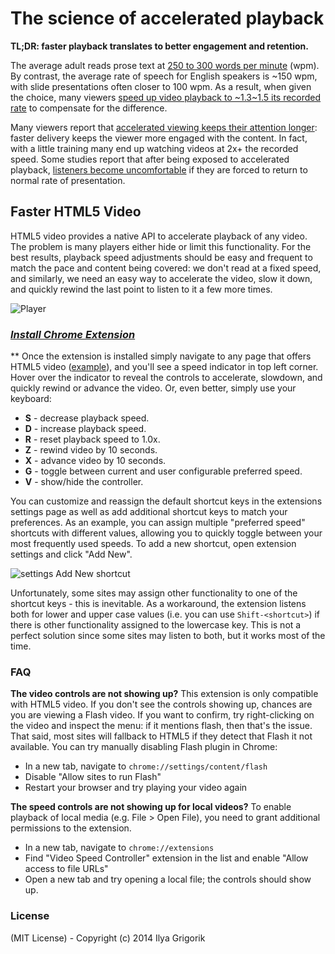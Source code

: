# The science of accelerated playback

**TL;DR: faster playback translates to better engagement and retention.**

The average adult reads prose text at
[250 to 300 words per minute](http://www.paperbecause.com/PIOP/files/f7/f7bb6bc5-2c4a-466f-9ae7-b483a2c0dca4.pdf) (wpm). By contrast, the
average rate of speech for English speakers is ~150 wpm, with slide presentations often closer to 100 wpm. As a result, when given the
choice, many viewers
[speed up video playback to ~1.3\~1.5 its recorded rate](http://research.microsoft.com/en-us/um/redmond/groups/coet/compression/chi99/paper.pdf)
to compensate for the difference.

Many viewers report that [accelerated viewing keeps their attention longer](http://www.enounce.com/docs/BYUPaper020319.pdf): faster delivery
keeps the viewer more engaged with the content. In fact, with a little training many end up watching videos at 2x+ the recorded speed. Some
studies report that after being exposed to accelerated playback,
[listeners become uncomfortable](http://alumni.media.mit.edu/~barons/html/avios92.html#beasleyalteredspeech) if they are forced to return to
normal rate of presentation.

## Faster HTML5 Video

HTML5 video provides a native API to accelerate playback of any video. The problem is many players either hide or limit this functionality.
For the best results, playback speed adjustments should be easy and frequent to match the pace and content being covered: we don't read at a
fixed speed, and similarly, we need an easy way to accelerate the video, slow it down, and quickly rewind the last point to listen to it a
few more times.

![Player](https://cloud.githubusercontent.com/assets/2400185/24076745/5723e6ae-0c41-11e7-820c-1d8e814a2888.png)

### _[Install Chrome Extension](https://chrome.google.com/webstore/detail/video-speed-controller/nffaoalbilbmmfgbnbgppjihopabppdk)_

\*\* Once the extension is installed simply navigate to any page that offers HTML5 video
([example](http://www.youtube.com/watch?v=E9FxNzv1Tr8)), and you'll see a speed indicator in top left corner. Hover over the indicator to
reveal the controls to accelerate, slowdown, and quickly rewind or advance the video. Or, even better, simply use your keyboard:

- **S** - decrease playback speed.
- **D** - increase playback speed.
- **R** - reset playback speed to 1.0x.
- **Z** - rewind video by 10 seconds.
- **X** - advance video by 10 seconds.
- **G** - toggle between current and user configurable preferred speed.
- **V** - show/hide the controller.

You can customize and reassign the default shortcut keys in the extensions settings page as well as add additional shortcut keys to match
your preferences. As an example, you can assign multiple "preferred speed" shortcuts with different values, allowing you to quickly toggle
between your most frequently used speeds. To add a new shortcut, open extension settings and click "Add New".

![settings Add New shortcut](https://user-images.githubusercontent.com/121805/50726471-50242200-1172-11e9-902f-0e5958387617.jpg)

Unfortunately, some sites may assign other functionality to one of the shortcut keys - this is inevitable. As a workaround, the extension
listens both for lower and upper case values (i.e. you can use `Shift-<shortcut>`) if there is other functionality assigned to the lowercase
key. This is not a perfect solution since some sites may listen to both, but it works most of the time.

### FAQ

**The video controls are not showing up?** This extension is only compatible with HTML5 video. If you don't see the controls showing up,
chances are you are viewing a Flash video. If you want to confirm, try right-clicking on the video and inspect the menu: if it mentions
flash, then that's the issue. That said, most sites will fallback to HTML5 if they detect that Flash it not available. You can try manually
disabling Flash plugin in Chrome:

- In a new tab, navigate to `chrome://settings/content/flash`
- Disable "Allow sites to run Flash"
- Restart your browser and try playing your video again

**The speed controls are not showing up for local videos?** To enable playback of local media (e.g. File > Open File), you need to grant
additional permissions to the extension.

- In a new tab, navigate to `chrome://extensions`
- Find "Video Speed Controller" extension in the list and enable "Allow access to file URLs"
- Open a new tab and try opening a local file; the controls should show up.

### License

(MIT License) - Copyright (c) 2014 Ilya Grigorik
